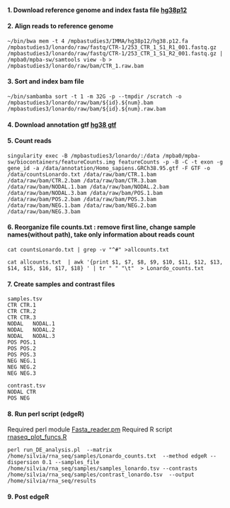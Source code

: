 #### 1. Download reference genome and index fasta file [hg38p12](https://hgdownload.soe.ucsc.edu/goldenPath/hg38/bigZips/)

#### 2. Align reads to reference genome


```
~/bin/bwa mem -t 4 /mpbastudies3/IMMA/hg38p12/hg38.p12.fa /mpbastudies3/lonardo/raw/fastq/CTR-1/253_CTR_1_S1_R1_001.fastq.gz /mpbastudies3/lonardo/raw/fastq/CTR-1/253_CTR_1_S1_R2_001.fastq.gz | /mpba0/mpba-sw/samtools view -b > /mpbastudies3/lonardo/raw/bam/CTR_1.raw.bam

```

#### 3. Sort and index bam file

```
~/bin/sambamba sort -t 1 -m 32G -p --tmpdir /scratch -o /mpbastudies3/lonardo/raw/bam/${id}.${num}.bam /mpbastudies3/lonardo/raw/bam/${id}.${num}.raw.bam
```
#### 4. Download annotation gtf [hg38 gtf]( ftp://ftp.ensembl.org/pub/release-95/gtf/homo_sapiens)

#### 5. Count reads 

```
singularity exec -B /mpbastudies3/lonardo/:/data /mpba0/mpba-sw/biocontainers/featureCounts.img featureCounts -p -B -C -t exon -g gene_id -a /data/annotation/Homo_sapiens.GRCh38.95.gtf -F GTF -o /data/countsLonardo.txt /data/raw/bam/CTR.1.bam /data/raw/bam/CTR.2.bam /data/raw/bam/CTR.3.bam /data/raw/bam/NODAL.1.bam /data/raw/bam/NODAL.2.bam /data/raw/bam/NODAL.3.bam /data/raw/bam/POS.1.bam /data/raw/bam/POS.2.bam /data/raw/bam/POS.3.bam /data/raw/bam/NEG.1.bam /data/raw/bam/NEG.2.bam /data/raw/bam/NEG.3.bam

```
#### 6. Reorganize file counts.txt : remove first line, change sample names(without path), take only information about reads count

```
cat countsLonardo.txt | grep -v "^#" >allcounts.txt
```
```
cat allcounts.txt  | awk '{print $1, $7, $8, $9, $10, $11, $12, $13, $14, $15, $16, $17, $18} ' | tr " " "\t"  > Lonardo_counts.txt
```

#### 7. Create samples and contrast files

```
samples.tsv
CTR	CTR.1
CTR	CTR.2
CTR	CTR.3
NODAL	NODAL.1
NODAL	NODAL.2
NODAL	NODAL.3
POS	POS.1
POS	POS.2
POS	POS.3
NEG	NEG.1
NEG	NEG.2
NEG	NEG.3
```
```
contrast.tsv
NODAL CTR
POS	NEG
```

#### 8. Run perl script (edgeR)

Required perl module [Fasta_reader.pm](https://github.com/Trinotate/Trinotate/blob/master/PerlLib/Fasta_reader.pm)
Required R script [rnaseq_plot_funcs.R](https://github.com/trinityrnaseq/trinityrnaseq/tree/master/Analysis/DifferentialExpression/R)

```
perl run_DE_analysis.pl  --matrix /home/silvia/rna_seq/samples/Lonardo_counts.txt  --method edgeR --dispersion 0.1 --samples_file /home/silvia/rna_seq/samples/samples_lonardo.tsv --contrasts /home/silvia/rna_seq/samples/contrast_lonardo.tsv  --output /home/silvia/rna_seq/results
```


#### 9. Post edgeR
